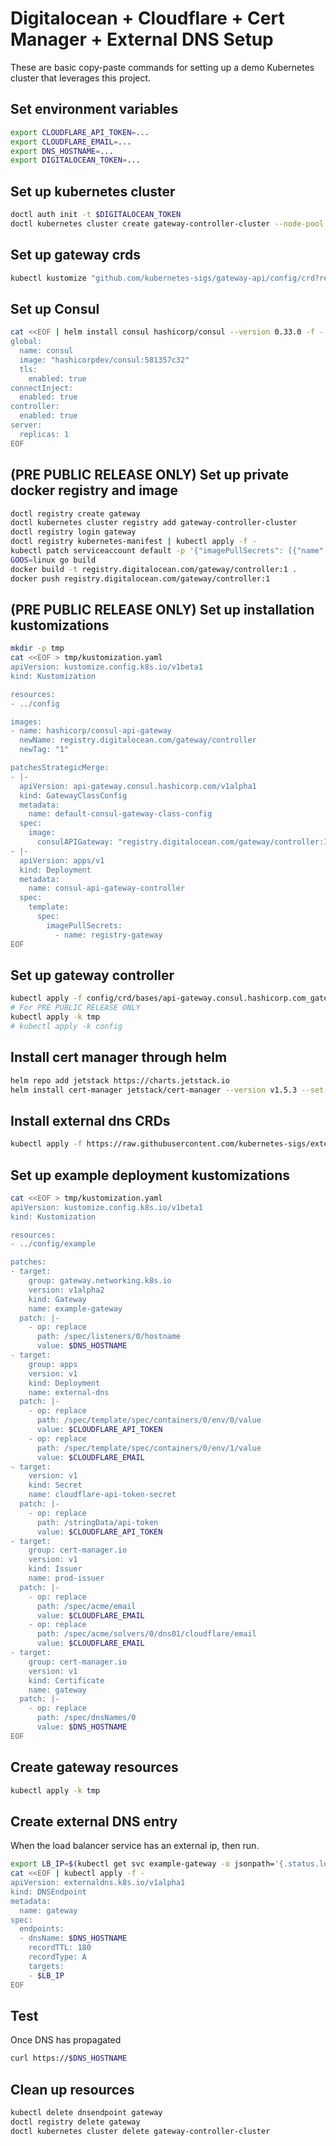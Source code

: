 # Digitalocean + Cloudflare + Cert Manager + External DNS Setup

These are basic copy-paste commands for setting up a demo Kubernetes cluster that leverages
this project.

## Set environment variables

```bash
export CLOUDFLARE_API_TOKEN=...
export CLOUDFLARE_EMAIL=...
export DNS_HOSTNAME=...
export DIGITALOCEAN_TOKEN=...
```

## Set up kubernetes cluster

```bash
doctl auth init -t $DIGITALOCEAN_TOKEN
doctl kubernetes cluster create gateway-controller-cluster --node-pool "name=worker-pool;size=s-2vcpu-2gb;count=1"
```

## Set up gateway crds

```bash
kubectl kustomize "github.com/kubernetes-sigs/gateway-api/config/crd?ref=v0.4.0" | kubectl apply -f -
```

## Set up Consul

```bash
cat <<EOF | helm install consul hashicorp/consul --version 0.33.0 -f -
global:
  name: consul
  image: "hashicorpdev/consul:581357c32"
  tls:
    enabled: true
connectInject:
  enabled: true
controller:
  enabled: true
server:
  replicas: 1
EOF
```

## (PRE PUBLIC RELEASE ONLY) Set up private docker registry and image

```bash
doctl registry create gateway
doctl kubernetes cluster registry add gateway-controller-cluster
doctl registry login gateway
doctl registry kubernetes-manifest | kubectl apply -f -
kubectl patch serviceaccount default -p '{"imagePullSecrets": [{"name": "registry-gateway"}]}'
GOOS=linux go build
docker build -t registry.digitalocean.com/gateway/controller:1 .
docker push registry.digitalocean.com/gateway/controller:1
```

## (PRE PUBLIC RELEASE ONLY) Set up installation kustomizations

```bash
mkdir -p tmp
cat <<EOF > tmp/kustomization.yaml 
apiVersion: kustomize.config.k8s.io/v1beta1
kind: Kustomization

resources:
- ../config

images:
- name: hashicorp/consul-api-gateway
  newName: registry.digitalocean.com/gateway/controller
  newTag: "1"

patchesStrategicMerge:
- |-
  apiVersion: api-gateway.consul.hashicorp.com/v1alpha1
  kind: GatewayClassConfig
  metadata:
    name: default-consul-gateway-class-config
  spec:
    image:
      consulAPIGateway: "registry.digitalocean.com/gateway/controller:1"
- |-
  apiVersion: apps/v1
  kind: Deployment
  metadata:
    name: consul-api-gateway-controller
  spec:
    template:
      spec:
        imagePullSecrets:
          - name: registry-gateway
EOF
```

## Set up gateway controller

```bash
kubectl apply -f config/crd/bases/api-gateway.consul.hashicorp.com_gatewayclassconfigs.yaml
# For PRE PUBLIC RELEASE ONLY
kubectl apply -k tmp
# kubectl apply -k config
```

## Install cert manager through helm

```bash
helm repo add jetstack https://charts.jetstack.io
helm install cert-manager jetstack/cert-manager --version v1.5.3 --set installCRDs=true
```

## Install external dns CRDs

```bash
kubectl apply -f https://raw.githubusercontent.com/kubernetes-sigs/external-dns/65a69275b1f76fa01b56a708d0514ae49edf30fd/docs/contributing/crd-source/crd-manifest.yaml
```

## Set up example deployment kustomizations

```bash
cat <<EOF > tmp/kustomization.yaml 
apiVersion: kustomize.config.k8s.io/v1beta1
kind: Kustomization

resources:
- ../config/example

patches:
- target:
    group: gateway.networking.k8s.io
    version: v1alpha2
    kind: Gateway
    name: example-gateway
  patch: |-
    - op: replace
      path: /spec/listeners/0/hostname
      value: $DNS_HOSTNAME
- target:
    group: apps
    version: v1
    kind: Deployment
    name: external-dns
  patch: |-
    - op: replace
      path: /spec/template/spec/containers/0/env/0/value
      value: $CLOUDFLARE_API_TOKEN
    - op: replace
      path: /spec/template/spec/containers/0/env/1/value
      value: $CLOUDFLARE_EMAIL
- target:
    version: v1
    kind: Secret
    name: cloudflare-api-token-secret
  patch: |-
    - op: replace
      path: /stringData/api-token
      value: $CLOUDFLARE_API_TOKEN
- target:
    group: cert-manager.io
    version: v1
    kind: Issuer
    name: prod-issuer
  patch: |-
    - op: replace
      path: /spec/acme/email
      value: $CLOUDFLARE_EMAIL
    - op: replace
      path: /spec/acme/solvers/0/dns01/cloudflare/email
      value: $CLOUDFLARE_EMAIL
- target:
    group: cert-manager.io
    version: v1
    kind: Certificate
    name: gateway
  patch: |-
    - op: replace
      path: /spec/dnsNames/0
      value: $DNS_HOSTNAME
EOF
```

## Create gateway resources

```bash
kubectl apply -k tmp
```

## Create external DNS entry

When the load balancer service has an external ip, then run.

```bash
export LB_IP=$(kubectl get svc example-gateway -o jsonpath='{.status.loadBalancer.ingress[0].ip}')
cat <<EOF | kubectl apply -f -
apiVersion: externaldns.k8s.io/v1alpha1
kind: DNSEndpoint
metadata:
  name: gateway
spec:
  endpoints:
  - dnsName: $DNS_HOSTNAME
    recordTTL: 180
    recordType: A
    targets:
    - $LB_IP
EOF
```

## Test

Once DNS has propagated

```bash
curl https://$DNS_HOSTNAME
```

## Clean up resources

```bash
kubectl delete dnsendpoint gateway
doctl registry delete gateway
doctl kubernetes cluster delete gateway-controller-cluster
```